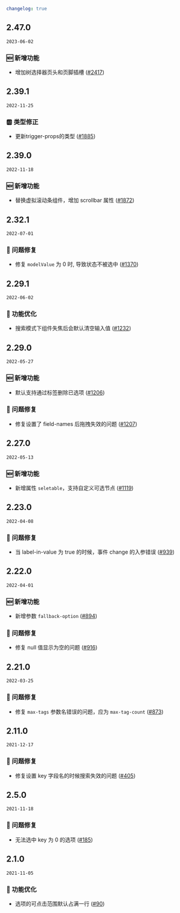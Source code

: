 ```yaml
changelog: true
```

## 2.47.0

`2023-06-02`

### 🆕 新增功能

- 增加树选择器页头和页脚插槽 ([#2417](https://github.com/arco-design/arco-design-vue/pull/2417))


## 2.39.1

`2022-11-25`

### 🆎 类型修正

- 更新trigger-props的类型 ([#1885](https://github.com/arco-design/arco-design-vue/pull/1885))


## 2.39.0

`2022-11-18`

### 🆕 新增功能

- 替换虚拟滚动条组件，增加 scrollbar 属性 ([#1872](https://github.com/arco-design/arco-design-vue/pull/1872))


## 2.32.1

`2022-07-01`

### 🐛 问题修复

- 修复 `modelValue` 为 0 时, 导致状态不被选中 ([#1370](https://github.com/arco-design/arco-design-vue/pull/1370))


## 2.29.1

`2022-06-02`

### 💎 功能优化

- 搜索模式下组件失焦后会默认清空输入值 ([#1232](https://github.com/arco-design/arco-design-vue/pull/1232))


## 2.29.0

`2022-05-27`

### 🆕 新增功能

- 默认支持通过标签删除已选项 ([#1206](https://github.com/arco-design/arco-design-vue/pull/1206))

### 🐛 问题修复

- 修复设置了 field-names 后拖拽失效的问题 ([#1207](https://github.com/arco-design/arco-design-vue/pull/1207))


## 2.27.0

`2022-05-13`

### 🆕 新增功能

- 新增属性 `seletable`，支持自定义可选节点 ([#1119](https://github.com/arco-design/arco-design-vue/pull/1119))


## 2.23.0

`2022-04-08`

### 🐛 问题修复

- 当 label-in-value 为 true 的时候，事件 change 的入参错误 ([#939](https://github.com/arco-design/arco-design-vue/pull/939))


## 2.22.0

`2022-04-01`

### 🆕 新增功能

- 新增参数 `fallback-option` ([#894](https://github.com/arco-design/arco-design-vue/pull/894))

### 🐛 问题修复

- 修复  null 值显示为空的问题 ([#916](https://github.com/arco-design/arco-design-vue/pull/916))


## 2.21.0

`2022-03-25`

### 🐛 问题修复

- 修复 `max-tags` 参数名错误的问题，应为 `max-tag-count` ([#873](https://github.com/arco-design/arco-design-vue/pull/873))


## 2.11.0

`2021-12-17`

### 🐛 问题修复

- 修复设置 key 字段名的时候搜索失效的问题 ([#405](https://github.com/arco-design/arco-design-vue/pull/405))


## 2.5.0

`2021-11-18`

### 🐛 问题修复

- 无法选中 key 为 0 的选项 ([#185](https://github.com/arco-design/arco-design-vue/pull/185))


## 2.1.0

`2021-11-05`

### 💎 功能优化

- 选项的可点击范围默认占满一行 ([#90](https://github.com/arco-design/arco-design-vue/pull/90))


